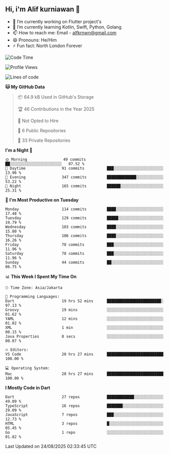 ## Hi, i'm Alif kurniawan 👋

- 🔭 I’m currently working on Flutter project's
- 🌱 I’m currently learning Kotlin, Swift, Python, Golang
- 📫 How to reach me: Email - alfkrnwn@gmail.com
- 😄 Pronouns: He/Him
- ⚡ Fun fact: North London Forever

<!--START_SECTION:waka-->
![Code Time](http://img.shields.io/badge/Code%20Time-220%20hrs%2012%20mins-blue)

![Profile Views](http://img.shields.io/badge/Profile%20Views-26-blue)

![Lines of code](https://img.shields.io/badge/From%20Hello%20World%20I%27ve%20Written-701.4%20thousand%20lines%20of%20code-blue)

**🐱 My GitHub Data** 

> 📦 64.9 kB Used in GitHub's Storage 
 > 
> 🏆 46 Contributions in the Year 2025
 > 
> 🚫 Not Opted to Hire
 > 
> 📜 6 Public Repositories 
 > 
> 🔑 33 Private Repositories 
 > 
**I'm a Night 🦉** 

```text
🌞 Morning                49 commits          ██░░░░░░░░░░░░░░░░░░░░░░░   07.52 % 
🌆 Daytime                91 commits          ███░░░░░░░░░░░░░░░░░░░░░░   13.96 % 
🌃 Evening                347 commits         █████████████░░░░░░░░░░░░   53.22 % 
🌙 Night                  165 commits         ██████░░░░░░░░░░░░░░░░░░░   25.31 % 
```
📅 **I'm Most Productive on Tuesday** 

```text
Monday                   114 commits         ████░░░░░░░░░░░░░░░░░░░░░   17.48 % 
Tuesday                  129 commits         █████░░░░░░░░░░░░░░░░░░░░   19.79 % 
Wednesday                103 commits         ████░░░░░░░░░░░░░░░░░░░░░   15.80 % 
Thursday                 106 commits         ████░░░░░░░░░░░░░░░░░░░░░   16.26 % 
Friday                   78 commits          ███░░░░░░░░░░░░░░░░░░░░░░   11.96 % 
Saturday                 78 commits          ███░░░░░░░░░░░░░░░░░░░░░░   11.96 % 
Sunday                   44 commits          ██░░░░░░░░░░░░░░░░░░░░░░░   06.75 % 
```


📊 **This Week I Spent My Time On** 

```text
🕑︎ Time Zone: Asia/Jakarta

💬 Programming Languages: 
Dart                     19 hrs 52 mins      ████████████████████████░   97.13 % 
Groovy                   19 mins             ░░░░░░░░░░░░░░░░░░░░░░░░░   01.62 % 
YAML                     12 mins             ░░░░░░░░░░░░░░░░░░░░░░░░░   01.02 % 
XML                      1 min               ░░░░░░░░░░░░░░░░░░░░░░░░░   00.15 % 
Java Properties          0 secs              ░░░░░░░░░░░░░░░░░░░░░░░░░   00.07 % 

🔥 Editors: 
VS Code                  20 hrs 27 mins      █████████████████████████   100.00 % 

💻 Operating System: 
Mac                      20 hrs 27 mins      █████████████████████████   100.00 % 
```

**I Mostly Code in Dart** 

```text
Dart                     27 repos            ████████████░░░░░░░░░░░░░   49.09 % 
TypeScript               16 repos            ███████░░░░░░░░░░░░░░░░░░   29.09 % 
JavaScript               7 repos             ███░░░░░░░░░░░░░░░░░░░░░░   12.73 % 
HTML                     3 repos             █░░░░░░░░░░░░░░░░░░░░░░░░   05.45 % 
Go                       1 repo              ░░░░░░░░░░░░░░░░░░░░░░░░░   01.82 % 
```




 Last Updated on 24/08/2025 02:33:45 UTC
<!--END_SECTION:waka-->
